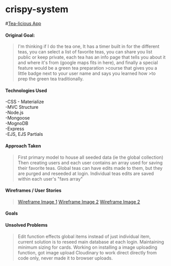 # crispy-system

<!-- link to hosted app -->
#[Tea-licious App](https://tea-licious.herokuapp.com/)

#### Original Goal:
>I'm thinking if I do the tea one, It has a timer built in for the different teas, you can select a list of favorite teas, you can share you list public or keep private, each tea has an info page that tells you about it and where it's from (google maps fits in here), and finally a special feature would be a green tea preparation >course that gives you a little badge next to your user name and says you learned how >to prep the green tea traditionally.

#### Technologies Used

  -CSS - Materialize  
  -MVC Structure  
  -Node.js  
  -Mongoose  
  -MognoDB  
  -Express  
  -EJS, EJS Partials  


#### Approach Taken
>First primary model to house all seeded data (ie the global collection)
Then creating users and each user contains an array used for saving their favorite teas.
Global teas can have edits made to them, but they are purged and reseeded at login.
Individual teas edits are saved within each user's "favs array"



#### Wireframes /  User Stories
>[Wireframe Image 1](https://res.cloudinary.com/hvqyfnzvb/image/upload/v1573455686/20191109_223642_xvnk7y.jpg "Wireframe Image 1")
>[Wireframe Image 2](https://res.cloudinary.com/hvqyfnzvb/image/upload/v1573455685/20191109_223632_vldbxn.jpg "Wireframe Image 2")
>[Wireframe Image 2](https://res.cloudinary.com/hvqyfnzvb/image/upload/v1573455686/20191109_223619_qnvjfz.jpg "Wireframe Image 3")
<!-- pull and edit images to put here -->



#### Goals
>
<!-- put some goals or hopes for more to do to this app -->


#### Unsolved Problems
> Edit function effects global items instead of just individual item, current solution is to reseed main database at each login.
> Maintaining minimum sizing for cards.
> Working on installing a image uploading function, got image upload Cloudinary to work direct directly from code only, never made it to browser uploads.
